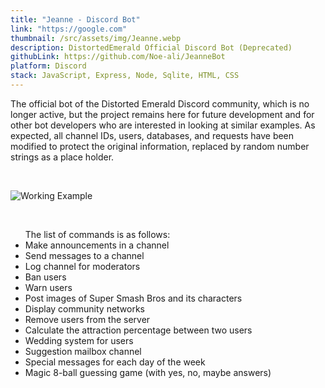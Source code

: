 ```yaml
---
title: "Jeanne - Discord Bot"
link: "https://google.com"
thumbnail: /src/assets/img/Jeanne.webp
description: DistortedEmerald Official Discord Bot (Deprecated)
githubLink: https://github.com/Noe-ali/JeanneBot
platform: Discord
stack: JavaScript, Express, Node, Sqlite, HTML, CSS
---
```


The official bot of the Distorted Emerald Discord community, which is no longer active, but the project remains here for future development and for other bot developers who are interested in looking at similar examples. As expected, all channel IDs, users, databases, and requests have been modified to protect the original information, replaced by random number strings as a place holder.

<br>

![Working Example](https://user-images.githubusercontent.com/95829890/247707915-8ea3bffe-5e44-4ebd-b1df-5475a3507b40.png)

<br>
<ul>
The list of commands is as follows:
<li>Make announcements in a channel</li>
<li>Send messages to a channel</li>
<li> Log channel for moderators</li>
<li> Ban users</li>
<li> Warn users</li>
<li> Post images of Super Smash Bros and its characters</li>
<li> Display community networks</li>
<li> Remove users from the server</li>
<li> Calculate the attraction percentage between two users</li>
<li> Wedding system for users</li>
<li> Suggestion mailbox channel</li>
<li> Special messages for each day of the week</li>
<li> Magic 8-ball guessing game (with yes, no, maybe answers)</li>
</ul>
